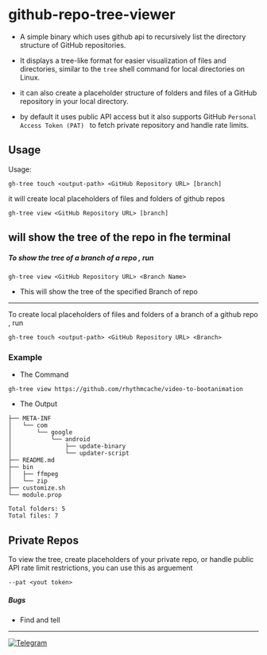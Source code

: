 # github-repo-tree-viewer

- A simple binary which uses github api  to recursively list the directory structure of GitHub repositories.

- It displays a tree-like format for easier visualization of files and directories, similar to the `tree` shell command for local directories on Linux.

-  it can also create a placeholder structure of folders and files of a GitHub repository in your local directory.

- by default it uses public API access but it also supports GitHub `Personal Access Token (PAT) ` to fetch private repository and handle rate limits.

## Usage
Usage:
```
gh-tree touch <output-path> <GitHub Repository URL> [branch]
```
it will create local placeholders of files and folders of github repos 
 
```
gh-tree view <GitHub Repository URL> [branch]
```
will show the tree of the repo in fhe terminal
---



##### To show the tree of a branch of a repo , run
```
gh-tree view <GitHub Repository URL> <Branch Name>
```
- This will show the tree of the specified Branch of repo
---
To create local placeholders of files and folders of a branch of a github repo , run
```
gh-tree touch <output-path> <GitHub Repository URL> <Branch>
```

### Example
- The Command
```
gh-tree view https://github.com/rhythmcache/video-to-bootanimation
```
- The Output
```
├── META-INF
│   └── com
│       └── google
│           └── android
│               ├── update-binary
│               └── updater-script
├── README.md
├── bin
│   ├── ffmpeg
│   └── zip
├── customize.sh
└── module.prop

Total folders: 5
Total files: 7
```

## Private Repos
To view the tree, create placeholders of your private repo, or handle public API rate limit restrictions, you can use this as arguement 
```
--pat <yout token>
```

##### Bugs
- Find and tell

---
[![Telegram](https://img.shields.io/badge/Telegram-Join%20Chat-blue?style=flat-square&logo=telegram)](https://t.me/ximistuffschat)


